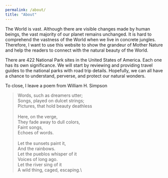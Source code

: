 ```yaml
---
permalink: /about/
title: "About"
---
```


The World is vast. Although there are visible changes made by human beings, the vast majority of our planet remains unchanged. It is hard to comprehend the vastness of the World when we live in concrete jungles. Therefore, I want to use this website to show the grandeur of Mother Nature and help the readers to connect with the natural beauty of the World.

There are 422 National Park sites in the United States of America. Each one has its own significance. We will start by reviewing and providing travel guides to the national parks with road trip details. Hopefully, we can all have a chance to understand, perverse, and protect our natural wonders.

To close, I leave a poem from William H. Simpson

> Words, such as dreamers utter;\
> Songs, played on dulcet strings;\
> Pictures, that hold beauty deathless\
>  \
> Here, on the verge,\
> They fade away to dull colors,\
> Faint songs,\
> Echoes of words.\
>  \
> Let the sunsets paint it,\
> And the rainbows.\
> Let the pueblos whisper of it\
> Voices of long ago.\
> Let the river sing of it\
> A wild thing, caged, escaping.\
